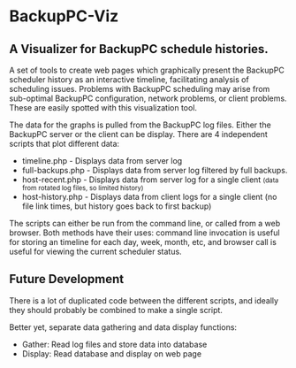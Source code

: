 # BackupPC-Viz
<h2>A Visualizer for BackupPC schedule histories.</h2>

A set of tools to create web pages which graphically present the BackupPC scheduler history as an interactive timeline, facilitating analysis of scheduling issues. Problems with BackupPC scheduling may arise from sub-optimal BackupPC configuration, network problems, or client problems. These are easily spotted with this visualization tool.

The data for the graphs is pulled from the BackupPC log files. Either the BackupPC server or the client can be display. There are 4 independent scripts that plot different data:
<ul>
  <li>timeline.php - Displays data from server log</li>
  <li>full-backups.php - Displays data from server log filtered by full backups.</li>
  <li>host-recent.php - Displays data from server log for a single client <small>(data from rotated log files, so limited history)</small></li>
  <li>host-history.php - Displays data from client logs for a single client (no file link times, but history goes back to first backup) </li>
</ul>

<p>The scripts can either be run from the command line, or called from a web browser. Both methods have their uses: command line invocation is useful for storing an timeline for each day, week, month, etc, and browser call is useful for viewing the current scheduler status.</p>

<h2>Future Development</h2>
<p>There is a lot of duplicated code between the different scripts, and ideally they should probably be combined to make a single script.</p>

<p>Better yet, separate data gathering and data display functions:
<ul>
  <li>Gather: Read log files and store data into database</li>
  <li>Display: Read database and display on web page</li.
</p>
